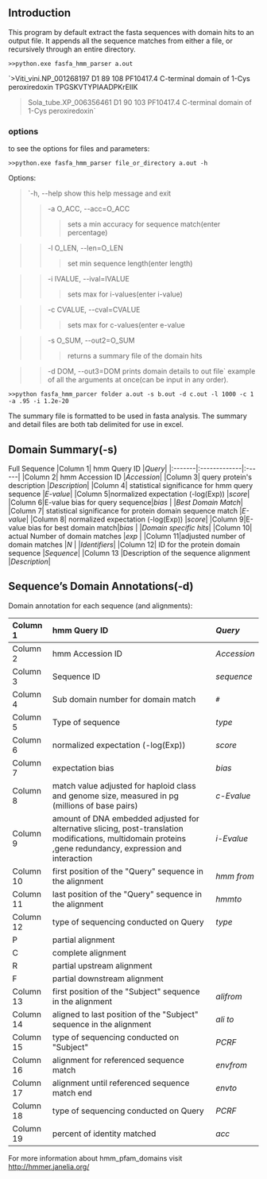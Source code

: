 ## Introduction ##

This program by default extract the fasta sequences with domain hits to an output file. It appends all the sequence matches from either a file, or recursively through an entire directory.

`>>python.exe fasfa_hmm_parser a.out`

`>Viti\_vini.NP\_001268197 D1 89 108 PF10417.4 C-terminal domain of 1-Cys peroxiredoxin
TPGSKVTYPIAADPKrEIIK
>Sola\_tube.XP\_006356461 D1 90 103 PF10417.4 C-terminal domain of 1-Cys peroxiredoxin`

### options ###

to see the options for files and parameters:

`>>python.exe fasfa_hmm_parser file_or_directory a.out -h`

Options:
> `-h, --help            show this help message and exit
> > -a O\_ACC, --acc=O\_ACC
> > > sets a min accuracy for sequence match(enter
> > > percentage)

> > -l O\_LEN, --len=O\_LEN
> > > set min sequence length(enter length)

> > -i IVALUE, --ival=IVALUE
> > > sets max for i-values(enter i-value)

> > -c CVALUE, --cval=CVALUE
> > > sets max for c-values(enter e-value

> > -s O\_SUM, --out2=O\_SUM
> > > returns a summary file of the domain hits

> > -d DOM, --out3=DOM    prints domain details to out file`
example of all the arguments at once(can be input in any order).

`>>python fasfa_hmm_parcer folder a.out -s b.out -d c.out -l 1000 -c 1 -a .95 -i 1.2e-20`

The summary file is formatted to be used in fasta analysis.
The summary and detail files are both tab delimited for use in excel.

## Domain Summary(-s) ##

Full Sequence
|Column 1| hmm Query ID |_Query_|
|:-------|:-------------|:------|
|Column 2| hmm Accession ID |_Accession_|
|Column 3| query protein's description |_Description_|
|Column 4| statistical significance for hmm query sequence |_E-value_|
|Column 5|normalized expectation (-log(Exp)) |_score_|
|Column 6|E-value bias for query sequence|_bias_ |
|_Best Domain Match_|
|Column 7| statistical significance for protein domain sequence match |_E-value_|
|Column 8| normalized expectation (-log(Exp)) |_score_|
|Column 9|E-value bias for best domain match|_bias_ |
|_Domain specific hits_|
|Column 10| actual Number of domain matches |_exp_  |
|Column 11|adjusted number of domain matches |_N_    |
|_Identifiers_|
|Column 12| ID for the protein domain sequence |_Sequence_|
|Column 13 |Description of the sequence alignment |_Description_|

## Sequence’s Domain Annotations(-d) ##
Domain annotation for each sequence (and alignments):

|Column 1| hmm Query ID |_Query_|
|:-------|:-------------|:------|
|Column 2| hmm Accession ID |_Accession_|
|Column 3|Sequence ID   |_sequence_|
|Column 4|Sub domain number for domain match |_`#`_  |
|Column 5|Type of sequence |_type_ |
|Column 6|normalized expectation (-log(Exp)) |_score_|
|Column 7|expectation bias |_bias_ |
|Column 8|match value adjusted for haploid class and genome size, measured in pg (millions of base pairs) |_c-Evalue_|
|Column 9|amount of DNA embedded adjusted for alternative slicing, post-translation modifications, multidomain proteins ,gene redundancy, expression and interaction |_i-Evalue_|
|Column 10|first position of the "Query" sequence in the alignment |_hmm from_|
|Column 11|last position of the "Query" sequence in the alignment |_hmmto_|
|Column 12| type of sequencing conducted on Query|_type_ |
|P       |  partial alignment |
|C       |  complete alignment |
|R       |  partial upstream alignment |
|F       |  partial downstream alignment |
|Column 13| first position of the "Subject" sequence in the alignment |_alifrom_|
|Column 14|aligned to last position of the "Subject" sequence in the alignment  |_ali to_|
|Column 15|type of sequencing conducted on "Subject" |_PCRF_ |
|Column 16|alignment for referenced sequence match|_envfrom_|
|Column 17|alignment until referenced sequence match end|_envto_|
|Column 18|type of sequencing conducted on Query|_PCRF_ |
|Column 19| percent of identity matched |_acc_  |

For more information about hmm\_pfam\_domains visit http://hmmer.janelia.org/